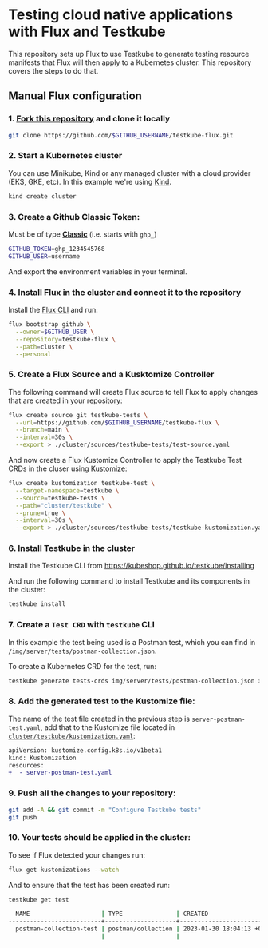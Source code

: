 # Testing cloud native applications with Flux and Testkube

This repository sets up Flux to use Testkube to generate testing resource manifests that Flux will then apply to a Kubernetes cluster. This repository covers the steps to do that. 

## Manual Flux configuration

### 1. [Fork this repository](https://github.com/kubeshop/testkube-flux/fork) and clone it locally

```sh
git clone https://github.com/$GITHUB_USERNAME/testkube-flux.git
```

### 2. Start a Kubernetes cluster

You can use Minikube, Kind or any managed cluster with a cloud provider (EKS, GKE, etc). In this example we're using [Kind](https://kind.sigs.k8s.io/). 

```sh 
kind create cluster
```

### 3. Create a Github Classic Token: 

Must be of type [__Classic__](https://docs.github.com/en/authentication/keeping-your-account-and-data-secure/creating-a-personal-access-token#creating-a-personal-access-token-classic) (i.e. starts with `ghp_`)

```sh
GITHUB_TOKEN=ghp_1234545768
GITHUB_USER=username
```

And export the environment variables in your terminal.

### 4. Install Flux in the cluster and connect it to the repository 

Install the [Flux CLI](https://fluxcd.io/flux/installation/) and run: 

```sh
flux bootstrap github \
  --owner=$GITHUB_USER \
  --repository=testkube-flux \
  --path=cluster \
  --personal
```

### 5. Create a Flux Source and a Kusktomize Controller

The following command will create Flux source to tell Flux to apply changes that are created in your repository: 

```sh
flux create source git testkube-tests \
  --url=https://github.com/$GITHUB_USERNAME/testkube-flux \
  --branch=main \
  --interval=30s \
  --export > ./cluster/sources/testkube-tests/test-source.yaml
```

And now create a Flux Kustomize Controller to apply the Testkube Test CRDs in the cluser using [Kustomize](https://kubernetes.io/docs/tasks/manage-kubernetes-objects/kustomization/): 


```sh 
flux create kustomization testkube-test \
  --target-namespace=testkube \
  --source=testkube-tests \
  --path="cluster/testkube" \
  --prune=true \
  --interval=30s \
  --export > ./cluster/sources/testkube-tests/testkube-kustomization.yaml
```

### 6. Install Testkube in the cluster

Install the Testkube CLI from https://kubeshop.github.io/testkube/installing

And run the following command to install Testkube and its components in the cluster: 

```sh
testkube install 
```

### 7. Create a `Test CRD` with `testkube` CLI

In this example the test being used is a Postman test, which you can find in `/img/server/tests/postman-collection.json`. 

To create a Kubernetes CRD for the test, run:

```sh 
testkube generate tests-crds img/server/tests/postman-collection.json > cluster/testkube/server-postman-test.yaml
```

### 8. Add the generated test to the Kustomize file: 

The name of the test file created in the previous step is `server-postman-test.yaml`, add that to the Kustomize file located in [`cluster/testkube/kustomization.yaml`](./cluster/testkube/kustomization.yaml): 

```diff
apiVersion: kustomize.config.k8s.io/v1beta1
kind: Kustomization
resources:
+  - server-postman-test.yaml
```

### 9. Push all the changes to your repository: 

```sh 
git add -A && git commit -m "Configure Testkube tests"
git push
```

### 10. Your tests should be applied in the cluster:

To see if Flux detected your changes run: 

```sh
flux get kustomizations --watch
```

And to ensure that the test has been created run: 

```sh 
testkube get test

  NAME                    | TYPE               | CREATED                       | LABELS                                            |
--------------------------+--------------------+-------------------------------+---------------------------------------------------+
  postman-collection-test | postman/collection | 2023-01-30 18:04:13 +0000 UTC | kustomize.toolkit.fluxcd.io/name=testkube-test,   |
                          |                    |                               | kustomize.toolkit.fluxcd.io/namespace=flux-system |

```